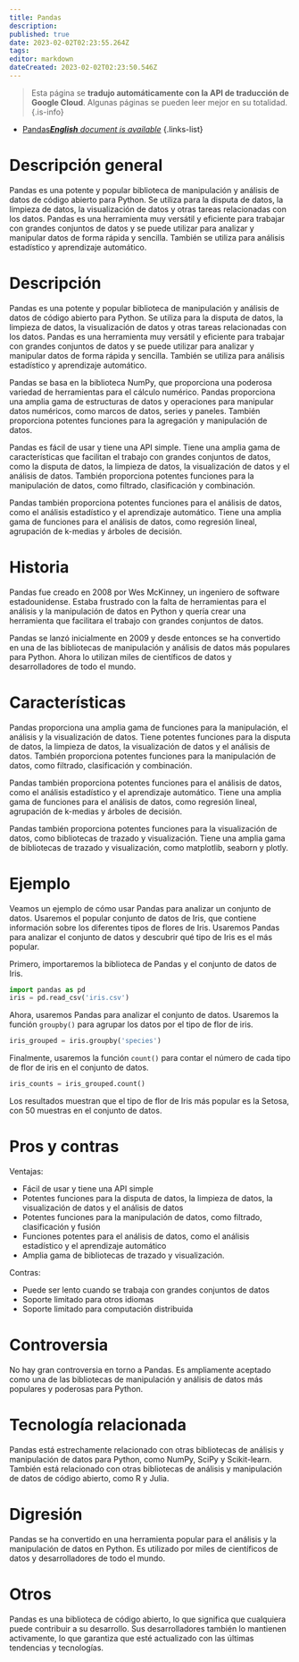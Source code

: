 ```yaml
---
title: Pandas
description: 
published: true
date: 2023-02-02T02:23:55.264Z
tags: 
editor: markdown
dateCreated: 2023-02-02T02:23:50.546Z
---
```


> Esta página se **tradujo automáticamente con la API de traducción de Google Cloud**.
Algunas páginas se pueden leer mejor en su totalidad.{.is-info}



- [Pandas***English** document is available*](/en/Knowledge-base/Dictionary/pandas)
{.links-list}


# Descripción general

Pandas es una potente y popular biblioteca de manipulación y análisis de datos de código abierto para Python. Se utiliza para la disputa de datos, la limpieza de datos, la visualización de datos y otras tareas relacionadas con los datos. Pandas es una herramienta muy versátil y eficiente para trabajar con grandes conjuntos de datos y se puede utilizar para analizar y manipular datos de forma rápida y sencilla. También se utiliza para análisis estadístico y aprendizaje automático.

# Descripción

Pandas es una potente y popular biblioteca de manipulación y análisis de datos de código abierto para Python. Se utiliza para la disputa de datos, la limpieza de datos, la visualización de datos y otras tareas relacionadas con los datos. Pandas es una herramienta muy versátil y eficiente para trabajar con grandes conjuntos de datos y se puede utilizar para analizar y manipular datos de forma rápida y sencilla. También se utiliza para análisis estadístico y aprendizaje automático.

Pandas se basa en la biblioteca NumPy, que proporciona una poderosa variedad de herramientas para el cálculo numérico. Pandas proporciona una amplia gama de estructuras de datos y operaciones para manipular datos numéricos, como marcos de datos, series y paneles. También proporciona potentes funciones para la agregación y manipulación de datos.

Pandas es fácil de usar y tiene una API simple. Tiene una amplia gama de características que facilitan el trabajo con grandes conjuntos de datos, como la disputa de datos, la limpieza de datos, la visualización de datos y el análisis de datos. También proporciona potentes funciones para la manipulación de datos, como filtrado, clasificación y combinación.

Pandas también proporciona potentes funciones para el análisis de datos, como el análisis estadístico y el aprendizaje automático. Tiene una amplia gama de funciones para el análisis de datos, como regresión lineal, agrupación de k-medias y árboles de decisión.

# Historia

Pandas fue creado en 2008 por Wes McKinney, un ingeniero de software estadounidense. Estaba frustrado con la falta de herramientas para el análisis y la manipulación de datos en Python y quería crear una herramienta que facilitara el trabajo con grandes conjuntos de datos.

Pandas se lanzó inicialmente en 2009 y desde entonces se ha convertido en una de las bibliotecas de manipulación y análisis de datos más populares para Python. Ahora lo utilizan miles de científicos de datos y desarrolladores de todo el mundo.

# Características

Pandas proporciona una amplia gama de funciones para la manipulación, el análisis y la visualización de datos. Tiene potentes funciones para la disputa de datos, la limpieza de datos, la visualización de datos y el análisis de datos. También proporciona potentes funciones para la manipulación de datos, como filtrado, clasificación y combinación.

Pandas también proporciona potentes funciones para el análisis de datos, como el análisis estadístico y el aprendizaje automático. Tiene una amplia gama de funciones para el análisis de datos, como regresión lineal, agrupación de k-medias y árboles de decisión.

Pandas también proporciona potentes funciones para la visualización de datos, como bibliotecas de trazado y visualización. Tiene una amplia gama de bibliotecas de trazado y visualización, como matplotlib, seaborn y plotly.

# Ejemplo

Veamos un ejemplo de cómo usar Pandas para analizar un conjunto de datos. Usaremos el popular conjunto de datos de Iris, que contiene información sobre los diferentes tipos de flores de Iris. Usaremos Pandas para analizar el conjunto de datos y descubrir qué tipo de Iris es el más popular.

Primero, importaremos la biblioteca de Pandas y el conjunto de datos de Iris.

```python
import pandas as pd
iris = pd.read_csv('iris.csv')
```

Ahora, usaremos Pandas para analizar el conjunto de datos. Usaremos la función `groupby()` para agrupar los datos por el tipo de flor de iris.

```python
iris_grouped = iris.groupby('species')
```

Finalmente, usaremos la función `count()` para contar el número de cada tipo de flor de iris en el conjunto de datos.

```python
iris_counts = iris_grouped.count()
```

Los resultados muestran que el tipo de flor de Iris más popular es la Setosa, con 50 muestras en el conjunto de datos.

# Pros y contras

Ventajas:

- Fácil de usar y tiene una API simple
- Potentes funciones para la disputa de datos, la limpieza de datos, la visualización de datos y el análisis de datos
- Potentes funciones para la manipulación de datos, como filtrado, clasificación y fusión
- Funciones potentes para el análisis de datos, como el análisis estadístico y el aprendizaje automático
- Amplia gama de bibliotecas de trazado y visualización.

Contras:

- Puede ser lento cuando se trabaja con grandes conjuntos de datos
- Soporte limitado para otros idiomas
- Soporte limitado para computación distribuida

# Controversia

No hay gran controversia en torno a Pandas. Es ampliamente aceptado como una de las bibliotecas de manipulación y análisis de datos más populares y poderosas para Python.

# Tecnología relacionada

Pandas está estrechamente relacionado con otras bibliotecas de análisis y manipulación de datos para Python, como NumPy, SciPy y Scikit-learn. También está relacionado con otras bibliotecas de análisis y manipulación de datos de código abierto, como R y Julia.

# Digresión

Pandas se ha convertido en una herramienta popular para el análisis y la manipulación de datos en Python. Es utilizado por miles de científicos de datos y desarrolladores de todo el mundo.

# Otros

Pandas es una biblioteca de código abierto, lo que significa que cualquiera puede contribuir a su desarrollo. Sus desarrolladores también lo mantienen activamente, lo que garantiza que esté actualizado con las últimas tendencias y tecnologías.